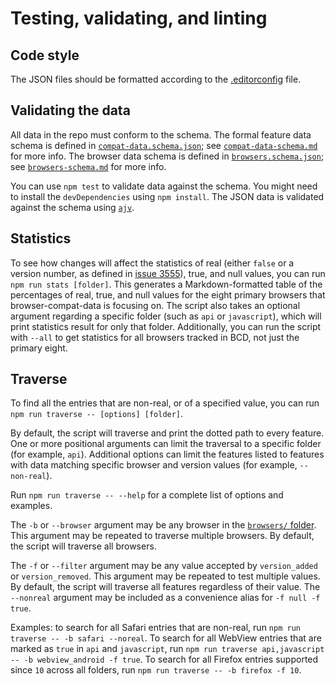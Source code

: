 # Testing, validating, and linting

## Code style

The JSON files should be formatted according to the [.editorconfig](https://github.com/mdn/browser-compat-data/blob/master/.editorconfig) file.

## Validating the data

All data in the repo must conform to the schema. The formal feature data schema is defined in [`compat-data.schema.json`](https://github.com/mdn/browser-compat-data/blob/master/schemas/compat-data.schema.json); see [`compat-data-schema.md`](https://github.com/mdn/browser-compat-data/blob/master/schemas/compat-data-schema.md) for more info. The browser data schema is defined in [`browsers.schema.json`](https://github.com/mdn/browser-compat-data/blob/master/schemas/browsers.schema.json); see [`browsers-schema.md`](https://github.com/mdn/browser-compat-data/blob/master/schemas/browsers-schema.md) for more info.

You can use `npm test` to validate data against the schema. You might need to install the `devDependencies` using `npm install`.
The JSON data is validated against the schema using [`ajv`](http://epoberezkin.github.io/ajv/).

## Statistics

To see how changes will affect the statistics of real (either `false` or a version number, as defined in [issue 3555](https://github.com/mdn/browser-compat-data/issues/3555)), true, and null values, you can run `npm run stats [folder]`. This generates a Markdown-formatted table of the percentages of real, true, and null values for the eight primary browsers that browser-compat-data is focusing on. The script also takes an optional argument regarding a specific folder (such as `api` or `javascript`), which will print statistics result for only that folder. Additionally, you can run the script with `--all` to get statistics for all browsers tracked in BCD, not just the primary eight.

## Traverse

To find all the entries that are non-real, or of a specified value, you can run `npm run traverse -- [options] [folder]`.

By default, the script will traverse and print the dotted path to every feature. One or more positional arguments can limit the traversal to a specific folder (for example, `api`). Additional options can limit the features listed to features with data matching specific browser and version values (for example, `--non-real`).

Run `npm run traverse -- --help` for a complete list of options and examples.

The `-b` or `--browser` argument may be any browser in the [`browsers/` folder](https://github.com/mdn/browser-compat-data/blob/master/browsers/). This argument may be repeated to traverse multiple browsers. By default, the script will traverse all browsers.

The `-f` or `--filter` argument may be any value accepted by `version_added` or `version_removed`. This argument may be repeated to test multiple values. By default, the script will traverse all features regardless of their value. The `--nonreal` argument may be included as a convenience alias for `-f null -f true`.

Examples: to search for all Safari entries that are non-real, run `npm run traverse -- -b safari --noreal`. To search for all WebView entries that are marked as `true` in `api` and `javascript`, run `npm run traverse api,javascript -- -b webview_android -f true`. To search for all Firefox entries supported since `10` across all folders, run `npm run traverse -- -b firefox -f 10`.
